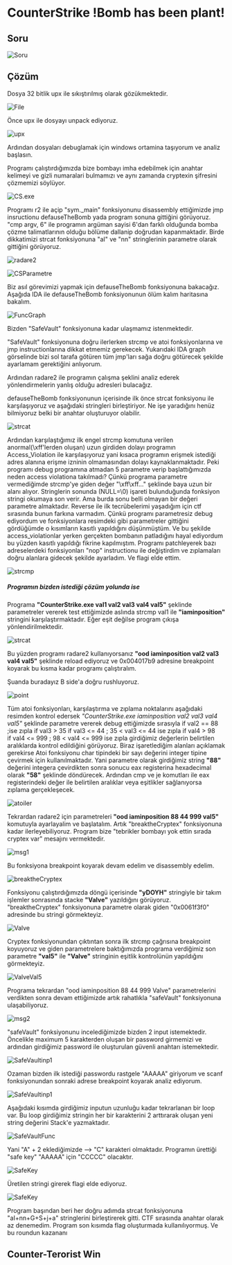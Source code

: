 # CounterStrike !Bomb has been plant!

## Soru

![Soru](../../assets/CounterStrike/0.png)

## Çözüm

Dosya 32 bitlik upx ile sıkıştırılmış olarak gözükmektedir.

![File](../../assets/CounterStrike/1.png)

Önce upx ile dosyayı unpack ediyoruz.

![upx](../../assets/CounterStrike/2.png)

Ardından dosyaları debuglamak için windows ortamina taşıyorum ve analiz başlasın.

Programı çalıştırdığımızda bize bombayı imha edebilmek için anahtar kelimeyi ve gizli numaralari bulmamızı ve aynı zamanda cryptexin şifresini çözmemizi söylüyor. 

![CS.exe](../../assets/CounterStrike/3.png)

Programı r2 ile açip "sym._main" fonksiyonunu disassembly ettiğimizde jmp insructionu defauseTheBomb yada program sonuna gittiğini görüyoruz.
"cmp argv, 6" ile programın argüman sayisi 6'dan farklı olduğunda bomba çözme talimatlarının olduğu bölüme dallanip doğrudan kapanmaktadir. Birde dikkatimizi strcat fonksiyonuna "aI" ve "nn" stringlerinin parametre olarak gittiğini görüyoruz. 

![radare2](../../assets/CounterStrike/5.png)


![CSParametre](../../assets/CounterStrike/6.png)

Biz asıl görevimizi yapmak için defauseTheBomb fonksiyonuna bakacağız. Aşağıda IDA ile defauseTheBomb fonksiyonunun ölüm kalım haritasına bakalım.

![FuncGraph](../../assets/CounterStrike/7.png)

Bizden "SafeVault" fonksiyonuna kadar ulaşmamız istenmektedir.

"SafeVault" fonksiyonuna doğru ilerlerken strcmp ve atoi fonksiyonlarına ve jmp instructionlarına dikkat etmemiz gerekecek. Yukarıdaki IDA graph görselinde bizi sol tarafa götüren tüm jmp'ları sağa doğru götürecek şekilde ayarlamam gerektiğini anlıyorum.

Ardından radare2 ile programın çalışma şeklini analiz ederek yönlendirmelerin yanlış olduğu adresleri bulacağız.


defauseTheBomb fonksiyonunun içerisinde ilk önce strcat fonksiyonu ile karşılaşıyoruz ve aşağıdaki stringleri birleştiriyor. Ne işe yaradığını henüz bilmiyoruz belki bir anahtar oluşturuyor olabilir.   

![strcat](../../assets/CounterStrike/a.png)
 
 Ardından karşılaştığımız ilk engel strcmp komutuna verilen anormal(\xff'lerden oluşan) uzun girdiden dolayı programın Access_Violation ile karşılaşıyoruz yani kısaca programın erişmek istediği adres alanına erişme izninin olmamasından dolayı kaynaklanmaktadır. Peki programı debug programına atmadan 5 parametre verip başlattığımızda neden access violationa takılmadı? Çünkü programa parametre vermediğimde strcmp'ye giden değer "\xff\xff..." şeklinde baya uzun bir alanı alıyor. Stringlerin sonunda (NULL=\0) işareti bulunduğunda fonksiyon stringi okumaya son verir. Ama burda sonu belli olmayan bir değeri parametre almaktadır. Reverse ile ilk tecrübelerimi yaşadığım için ctf sırasında bunun farkına varmadım. Çünkü programı parametresiz debug ediyordum ve fonksiyonlara resimdeki gibi parametreler gittiğini gördüğümde o kısımların kasıtlı yapıldığını düşünmüştüm. Ve bu şekilde access_violationlar yerken gerçekten bombanın patladığını hayal ediyordum bu yüzden kasıtlı yapıldığı fikrine kapılmıştım. Programı patchleyerek bazı adreselerdeki fonksiyonları "nop" instructionu ile değiştirdim ve zıplamaları doğru alanlara gidecek şekilde ayarladım. Ve flagi elde ettim.

![strcmp](../../assets/CounterStrike/b.png)

##### Programın bizden istediği çözüm yolunda ise
Programa **"CounterStrike.exe val1 val2 val3 val4 val5"** şeklinde parametreler vererek test ettiğimizde aslında strcmp val1 ile **"iaminposition"** stringini karşılaştırmaktadır. Eğer eşit değilse program çıkışa yönlendirilmektedir.    

![strcat](../../assets/CounterStrike/bb.png)

Bu yüzden programı radare2 kullanıyorsanız **"ood iaminposition val2 val3 val4 val5"** şeklinde reload ediyoruz ve 0x004017b9 adresine breakpoint koyarak bu kısma kadar programı çalıştıralım. 

Şuanda buradayız B side'a doğru rushluyoruz. 

![point](../../assets/CounterStrike/d.png)

Tüm atoi fonksiyonları, karşılaştırma ve zıplama noktalarını aşağıdaki resimden kontrol edersek
*"CounterStrike.exe iaminposition val2 val3 val4 val5"* şeklinde parametre vererek debug ettiğimizde sırasıyla
if val2 == 88  ;ise zıpla
if val3 > 35 
if val3 <= 44  ; 35 < val3 <= 44 ise zıpla
if val4 > 98     
if val4 <= 999 ; 98 < val4 <= 999 ise zıpla
girdiğimiz değerlerin belirtilen aralıklarda kontrol edildiğini görüyoruz. 
Biraz işaretlediğim alanları açıklamak gerekirse Atoi fonksiyonu char tipindeki bir sayı değerini integer tipine çevirmek için kullanılmaktadır. Yani parametre olarak girdiğimiz string **"88"** değerini integera çevirdikten sonra sonucu eax registerina hexadecimal olarak **"58"** şeklinde döndürecek. Ardından cmp ve je komutları ile eax registerindeki değer ile belirtilen aralıklar veya eşitlikler sağlanıyorsa zıplama gerçekleşecek.

![atoiler](../../assets/CounterStrike/f.png)

Tekrardan radare2 için parametreleri **"ood iaminposition 88 44 999 val5"** komutuyla ayarlayalim ve başlatalım. Artık "breaktheCryptex" fonksiyonuna kadar ilerleyebiliyoruz. Program bize "tebrikler bombayı yok ettin sırada cryptex var" mesajını vermektedir.

![msg1](../../assets/CounterStrike/14.png)

Bu fonksiyona breakpoint koyarak devam edelim ve disassembly edelim.

![breaktheCryptex](../../assets/CounterStrike/12.png)

Fonksiyonu çalıştırdığımızda döngü içerisinde **"yDOYH"** stringiyle bir takım işlemler sonrasında stacke **"Valve"** yazıldığını görüyoruz. "breaktheCryptex" fonksiyonuna parametre olarak giden "0x0061f3f0" adresinde bu stringi görmekteyiz.

![Valve](../../assets/CounterStrike/13.png)

Cryptex fonksiyonundan çıktıntan sonra ilk strcmp çağrısına breakpoint koyuyoruz ve giden parametrelere baktığımızda programa verdiğimiz son parametre **"val5"** ile **"Valve"** stringinin eşitlik kontrolünün yapıldığını görmekteyiz.

![ValveVal5](../../assets/CounterStrike/15.png)

Programa tekrardan "ood iaminposition 88 44 999 Valve" parametrelerini verdikten sonra devam ettiğimizde artık rahatlıkla "safeVault" fonksiyonuna ulaşabiliyoruz.

![msg2](../../assets/CounterStrike/16.png)

"safeVault" fonksiyonunu incelediğimizde bizden 2 input istemektedir. Öncelikle maximum 5 karakterden oluşan bir password girmemizi ve ardından girdiğimiz password ile oluşturulan güvenli anahtarı istemektedir. 

![SafeVaultinp1](../../assets/CounterStrike/17.png)

Ozaman bizden ilk istediği passwordu rastgele "AAAAA" giriyorum ve scanf fonksiyonundan sonraki adrese breakpoint koyarak analiz ediyorum.

![SafeVaultinp1](../../assets/CounterStrike/18.png)

Aşağıdaki kısımda girdiğimiz inputun uzunluğu kadar tekrarlanan bir loop var. Bu loop girdiğimiz stringin her bir karakterini 2 arttırarak oluşan yeni string değerini Stack'e yazmaktadır. 

![SafeVaultFunc](../../assets/CounterStrike/19.png)

Yani "A" + 2 eklediğimizde --> "C" karakteri olmaktadır. Programın ürettiği "safe key" "AAAAA" için "CCCCC" olacaktır.

![SafeKey](../../assets/CounterStrike/1A.png)

Üretilen stringi girerek flagi elde ediyoruz.

![SafeKey](../../assets/CounterStrike/1B.png)

Program başından beri her doğru adımda strcat fonksiyonuna "aI+nn+G+S+j+a" stringlerini birleştirerek gitti. CTF sırasında anahtar olarak az denemedim. Program son kısımda flag oluşturmada kullanılıyormuş. 
Ve bu roundun kazananı  
## Counter-Terorist Win

